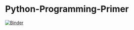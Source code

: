 # Python-Programming-Primer
[![Binder](https://mybinder.org/badge_logo.svg)](https://mybinder.org/v2/gh/mohlabib/Python-Prohramming-Primer/HEAD?filepath=https%3A%2F%2Fgithub.com%2Fmohlabib%2FPython-Prohramming-Primer%2Fblob%2Fmain%2F01_python.ipynb)
